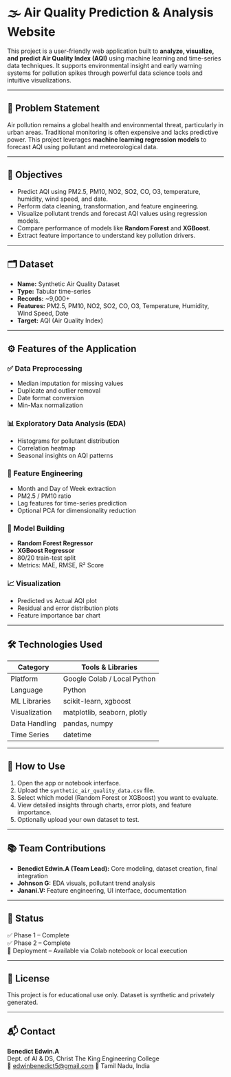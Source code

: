 # 🌫️ Air Quality Prediction & Analysis Website

This project is a user-friendly web application built to **analyze, visualize, and predict Air Quality Index (AQI)** using machine learning and time-series data techniques. It supports environmental insight and early warning systems for pollution spikes through powerful data science tools and intuitive visualizations.

---

## 📌 Problem Statement

Air pollution remains a global health and environmental threat, particularly in urban areas. Traditional monitoring is often expensive and lacks predictive power. This project leverages **machine learning regression models** to forecast AQI using pollutant and meteorological data.

---

## 🎯 Objectives

- Predict AQI using PM2.5, PM10, NO2, SO2, CO, O3, temperature, humidity, wind speed, and date.
- Perform data cleaning, transformation, and feature engineering.
- Visualize pollutant trends and forecast AQI values using regression models.
- Compare performance of models like **Random Forest** and **XGBoost**.
- Extract feature importance to understand key pollution drivers.

---

## 🗂️ Dataset

- **Name:** Synthetic Air Quality Dataset  
- **Type:** Tabular time-series  
- **Records:** ~9,000+  
- **Features:** PM2.5, PM10, NO2, SO2, CO, O3, Temperature, Humidity, Wind Speed, Date  
- **Target:** AQI (Air Quality Index)

---

## ⚙️ Features of the Application

### ✅ Data Preprocessing
- Median imputation for missing values  
- Duplicate and outlier removal  
- Date format conversion  
- Min-Max normalization  

### 📊 Exploratory Data Analysis (EDA)
- Histograms for pollutant distribution  
- Correlation heatmap  
- Seasonal insights on AQI patterns  

### 🧠 Feature Engineering
- Month and Day of Week extraction  
- PM2.5 / PM10 ratio  
- Lag features for time-series prediction  
- Optional PCA for dimensionality reduction  

### 🤖 Model Building
- **Random Forest Regressor**
- **XGBoost Regressor**
- 80/20 train-test split  
- Metrics: MAE, RMSE, R² Score  

### 📈 Visualization
- Predicted vs Actual AQI plot  
- Residual and error distribution plots  
- Feature importance bar chart  

---

## 🛠️ Technologies Used

| Category        | Tools & Libraries                                    |
|-----------------|------------------------------------------------------|
| Platform        | Google Colab / Local Python                          |
| Language        | Python                                               |
| ML Libraries    | scikit-learn, xgboost                                |
| Visualization   | matplotlib, seaborn, plotly                          |
| Data Handling   | pandas, numpy                                        |
| Time Series     | datetime                                             |

---

## 🚀 How to Use

1. Open the app or notebook interface.
2. Upload the `synthetic_air_quality_data.csv` file.
3. Select which model (Random Forest or XGBoost) you want to evaluate.
4. View detailed insights through charts, error plots, and feature importance.
5. Optionally upload your own dataset to test.

---

## 📚 Team Contributions

- **Benedict Edwin.A (Team Lead):** Core modeling, dataset creation, final integration  
- **Johnson G:** EDA visuals, pollutant trend analysis  
- **Janani.V:** Feature engineering, UI interface, documentation  

---

## 📌 Status

✅ Phase 1 – Complete  
✅ Phase 2 – Complete  
🚧 Deployment – Available via Colab notebook or local execution

---

## 📎 License

This project is for educational use only. Dataset is synthetic and privately generated.

---

## 📬 Contact

**Benedict Edwin.A**  
Dept. of AI & DS, Christ The King Engineering College  
📧 edwinbenedict5@gmail.com 
📍 Tamil Nadu, India

